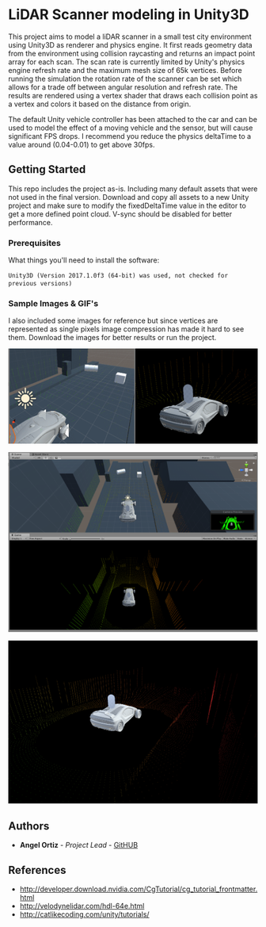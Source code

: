 # LiDAR Scanner modeling in Unity3D

This project aims to model a liDAR scanner in a small test city environment using Unity3D as renderer and physics engine. It first reads geometry data from the environment using collision raycasting and returns an impact point array for each  scan. The scan rate is currently limited by Unity's physics engine refresh rate and the maximum mesh size of 65k vertices. Before running the simulation the rotation rate of the scanner can be set which allows for a trade off between angular resolution and refresh rate. The results are rendered using a vertex shader that draws each collision point as a vertex and colors it based on the distance from origin.

The default Unity vehicle controller has been attached to the car and can be used to model the effect of a moving vehicle and the sensor, but will cause significant FPS drops. I recommend you reduce the physics deltaTime to a value around (0.04-0.01) to get above 30fps.

## Getting Started

This repo includes the project as-is. Including many default assets that were not used in the final version. Download and copy all assets to a new Unity project and make sure to modify the fixedDeltaTime value in the editor to get a more defined point cloud. V-sync should be disabled for better performance.

### Prerequisites

What things you'll need to install the software:

```
Unity3D (Version 2017.1.0f3 (64-bit) was used, not checked for previous versions)
```

### Sample Images & GIF's

I also included some images for reference but since vertices are represented as single pixels image compression has made it hard to see them. Download the images for better results or run the project.

![Alt text](/images/MovingObject.gif "Visual representation of point cloud updating when an object enters it's FOV")

![Alt text](/images/lidarTest2.PNG "Showing Editor view and lidarScan view")

![Alt text](/images/liDARTest1.PNG "Test at 5hz")


## Authors

* **Angel Ortiz** - *Project Lead* - [GitHUB](https://github.com/Angelo1211)

## References

* http://developer.download.nvidia.com/CgTutorial/cg_tutorial_frontmatter.html
* http://velodynelidar.com/hdl-64e.html
* http://catlikecoding.com/unity/tutorials/
